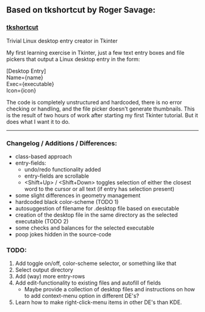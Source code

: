 Based on tkshortcut by Roger Savage:
---

### [tkshortcut](https://github.com/rogersavage/tkshortcut)
Trivial Linux desktop entry creator in Tkinter

My first learning exercise in Tkinter, just a few text entry boxes and file pickers that output a Linux desktop entry in the form:

[Desktop Entry]<br>
Name={name}<br>
Exec={executable}<br>
Icon={icon}<br>

The code is completely unstructured and hardcoded, there is no error checking or handling, and the file picker doesn't generate thumbnails. 
This is the result of two hours of work after starting my first Tkinter tutorial. But it does what I want it to do.

---

### Changelog / Additions / Differences:
- class-based approach
- entry-fields:
  - undo/redo functionality added
  - entry-fields are scrollable
  - <Shift+Up> / <Shift+Down> toggles selection of either the closest word to the cursor or all text (if entry has selection present)
- some slight differences in geometry management
- hardcoded black color-scheme (TODO 1)
- autosuggestion of filename for .desktop file based on executable
- creation of the desktop file in the same directory as the selected executable (TODO 2)
- some checks and balances for the selected executable
- poop jokes hidden in the source-code

### TODO:
1. Add toggle on/off, color-scheme selector, or something like that
2. Select output directory
3. Add (way) more entry-rows
4. Add edit-functionality to existing files and autofill of fields
   - Maybe provide a collection of desktop files and instructions on how to add context-menu option in different DE's?  
5. Learn how to make right-click-menu items in other DE's than KDE.
 
